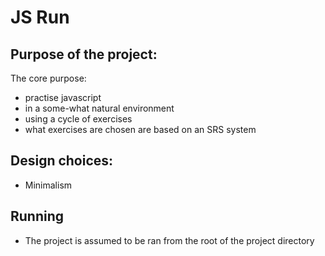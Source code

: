 # JS Run

## Purpose of the project:
The core purpose:
* practise javascript
* in a some-what natural environment
* using a cycle of exercises
* what exercises are chosen are based on an SRS system

## Design choices:
* Minimalism

## Running
* The project is assumed to be ran from the root of the project directory

